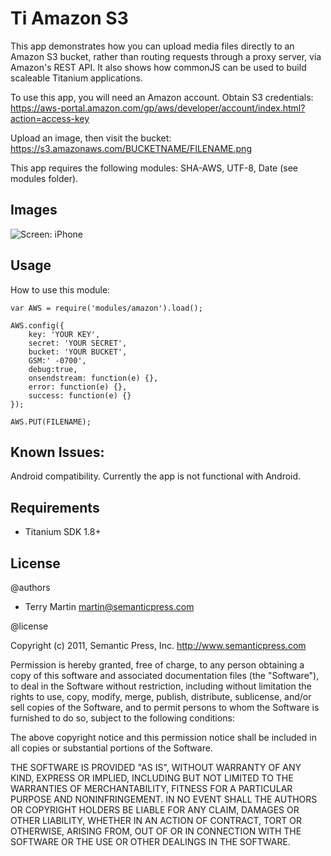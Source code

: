 # Ti Amazon S3

This app demonstrates how you can upload media files directly to an Amazon S3 bucket, rather than routing requests through a proxy server, via Amazon's REST API.  It also shows how commonJS can be used to build scaleable Titanium applications.

To use this app, you will need an Amazon account. Obtain S3 credentials: https://aws-portal.amazon.com/gp/aws/developer/account/index.html?action=access-key

Upload an image, then visit the bucket: https://s3.amazonaws.com/BUCKETNAME/FILENAME.png

This app requires the following modules: SHA-AWS, UTF-8, Date (see modules folder).

## Images

![Screen: iPhone](https://img.skitch.com/20120309-pqhwb728kb8p2cakpk65tb9quh.jpg)

## Usage

How to use this module:

    var AWS = require('modules/amazon').load();
       
    AWS.config({
    	key: 'YOUR KEY',
    	secret: 'YOUR SECRET',
		bucket: 'YOUR BUCKET',
		GSM:' -0700',
		debug:true,
		onsendstream: function(e) {},
		error: function(e) {},
		success: function(e) {}
	});

    AWS.PUT(FILENAME);


## Known Issues:

Android compatibility.  Currently the app is not functional with Android.

## Requirements

-   Titanium SDK 1.8+

## License

@authors	
		
-   Terry Martin <martin@semanticpress.com>

@license    

Copyright (c) 2011, Semantic Press, Inc. <http://www.semanticpress.com>

Permission is hereby granted, free of charge, to any person obtaining
a copy of this software and associated documentation files (the
"Software"), to deal in the Software without restriction, including
without limitation the rights to use, copy, modify, merge, publish,
distribute, sublicense, and/or sell copies of the Software, and to
permit persons to whom the Software is furnished to do so, subject to
the following conditions:

The above copyright notice and this permission notice shall be
included in all copies or substantial portions of the Software.

THE SOFTWARE IS PROVIDED "AS IS", WITHOUT WARRANTY OF ANY KIND,
EXPRESS OR IMPLIED, INCLUDING BUT NOT LIMITED TO THE WARRANTIES OF
MERCHANTABILITY, FITNESS FOR A PARTICULAR PURPOSE AND
NONINFRINGEMENT. IN NO EVENT SHALL THE AUTHORS OR COPYRIGHT HOLDERS BE
LIABLE FOR ANY CLAIM, DAMAGES OR OTHER LIABILITY, WHETHER IN AN ACTION
OF CONTRACT, TORT OR OTHERWISE, ARISING FROM, OUT OF OR IN CONNECTION
WITH THE SOFTWARE OR THE USE OR OTHER DEALINGS IN THE SOFTWARE.